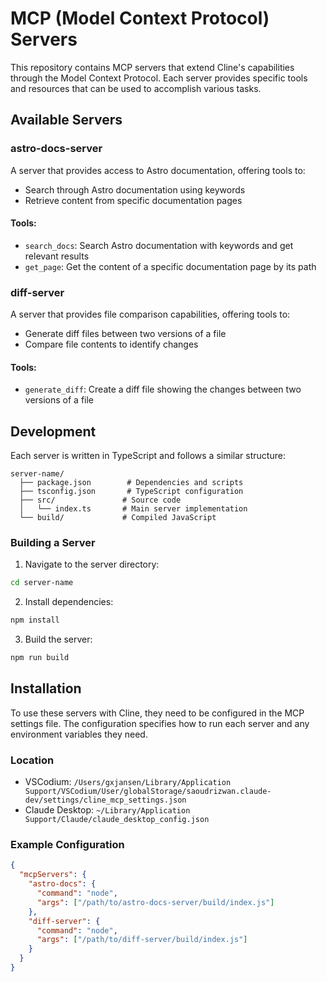 # MCP (Model Context Protocol) Servers

This repository contains MCP servers that extend Cline's capabilities through the Model Context Protocol. Each server provides specific tools and resources that can be used to accomplish various tasks.

## Available Servers

### astro-docs-server

A server that provides access to Astro documentation, offering tools to:

- Search through Astro documentation using keywords
- Retrieve content from specific documentation pages

#### Tools:
- `search_docs`: Search Astro documentation with keywords and get relevant results
- `get_page`: Get the content of a specific documentation page by its path

### diff-server

A server that provides file comparison capabilities, offering tools to:

- Generate diff files between two versions of a file
- Compare file contents to identify changes

#### Tools:
- `generate_diff`: Create a diff file showing the changes between two versions of a file

## Development

Each server is written in TypeScript and follows a similar structure:

```
server-name/
  ├── package.json        # Dependencies and scripts
  ├── tsconfig.json       # TypeScript configuration
  ├── src/               # Source code
  │   └── index.ts       # Main server implementation
  └── build/             # Compiled JavaScript
```

### Building a Server

1. Navigate to the server directory:
```bash
cd server-name
```

2. Install dependencies:
```bash
npm install
```

3. Build the server:
```bash
npm run build
```

## Installation

To use these servers with Cline, they need to be configured in the MCP settings file. The configuration specifies how to run each server and any environment variables they need.

### Location
- VSCodium: `/Users/gxjansen/Library/Application Support/VSCodium/User/globalStorage/saoudrizwan.claude-dev/settings/cline_mcp_settings.json`
- Claude Desktop: `~/Library/Application Support/Claude/claude_desktop_config.json`

### Example Configuration

```json
{
  "mcpServers": {
    "astro-docs": {
      "command": "node",
      "args": ["/path/to/astro-docs-server/build/index.js"]
    },
    "diff-server": {
      "command": "node",
      "args": ["/path/to/diff-server/build/index.js"]
    }
  }
}
